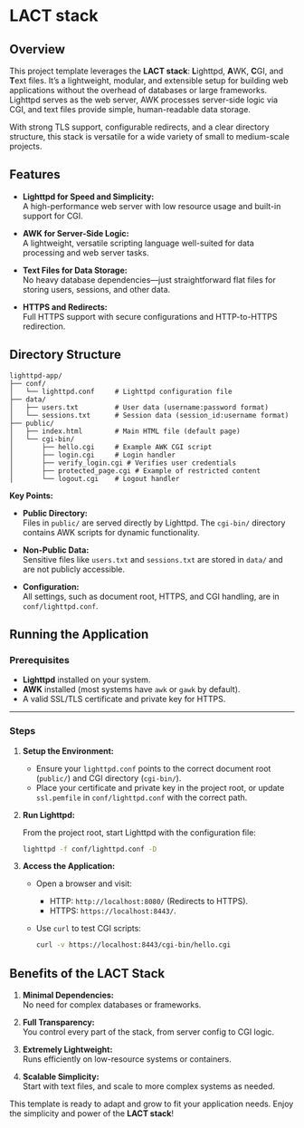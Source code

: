 # LACT stack

## Overview

This project template leverages the **LACT stack**: **L**ighttpd, **A**WK,
**C**GI, and **T**ext files. It’s a lightweight, modular, and extensible setup
for building web applications without the overhead of databases or large
frameworks. Lighttpd serves as the web server, AWK processes server-side logic
via CGI, and text files provide simple, human-readable data storage.

With strong TLS support, configurable redirects, and a clear directory
structure, this stack is versatile for a wide variety of small to medium-scale
projects.


## Features

- **Lighttpd for Speed and Simplicity:**  
  A high-performance web server with low resource usage and built-in support
for CGI.

- **AWK for Server-Side Logic:**  
  A lightweight, versatile scripting language well-suited for data processing
and web server tasks.

- **Text Files for Data Storage:**  
  No heavy database dependencies—just straightforward flat files for storing
users, sessions, and other data.

- **HTTPS and Redirects:**  
  Full HTTPS support with secure configurations and HTTP-to-HTTPS redirection.

## Directory Structure

```plaintext
lighttpd-app/
├── conf/
│   └── lighttpd.conf     # Lighttpd configuration file
├── data/
│   ├── users.txt         # User data (username:password format)
│   └── sessions.txt      # Session data (session_id:username format)
├── public/
│   ├── index.html        # Main HTML file (default page)
│   └── cgi-bin/
│       ├── hello.cgi     # Example AWK CGI script
│       ├── login.cgi     # Login handler
│       ├── verify_login.cgi # Verifies user credentials
│       ├── protected_page.cgi # Example of restricted content
│       └── logout.cgi    # Logout handler
```

**Key Points:**

- **Public Directory:**  
  Files in `public/` are served directly by Lighttpd. The `cgi-bin/` directory
contains AWK scripts for dynamic functionality.

- **Non-Public Data:**  
  Sensitive files like `users.txt` and `sessions.txt` are stored in `data/` and
are not publicly accessible.

- **Configuration:**  
  All settings, such as document root, HTTPS, and CGI handling, are in `conf/lighttpd.conf`.

## Running the Application

### Prerequisites

- **Lighttpd** installed on your system.
- **AWK** installed (most systems have `awk` or `gawk` by default).
- A valid SSL/TLS certificate and private key for HTTPS.

---

### Steps

1. **Setup the Environment:**

   - Ensure your `lighttpd.conf` points to the correct document root
     (`public/`) and CGI directory (`cgi-bin/`).
   - Place your certificate and private key in the project root, or update
     `ssl.pemfile` in `conf/lighttpd.conf` with the correct path.

2. **Run Lighttpd:**

   From the project root, start Lighttpd with the configuration file:

   ```bash
   lighttpd -f conf/lighttpd.conf -D
   ```

3. **Access the Application:**

   - Open a browser and visit:
     - HTTP: `http://localhost:8080/` (Redirects to HTTPS).
     - HTTPS: `https://localhost:8443/`.

   - Use `curl` to test CGI scripts:
     ```bash
     curl -v https://localhost:8443/cgi-bin/hello.cgi
     ```

## Benefits of the LACT Stack

1. **Minimal Dependencies:**  
   No need for complex databases or frameworks.

2. **Full Transparency:**  
   You control every part of the stack, from server config to CGI logic.

3. **Extremely Lightweight:**  
   Runs efficiently on low-resource systems or containers.

4. **Scalable Simplicity:**  
   Start with text files, and scale to more complex systems as needed.

This template is ready to adapt and grow to fit your application needs. Enjoy the simplicity and power of the **LACT stack**!

